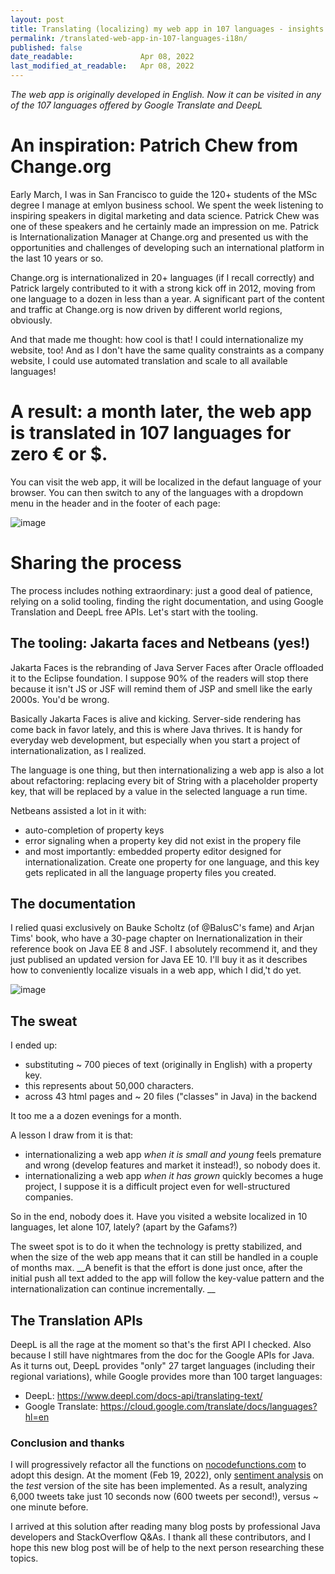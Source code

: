 ```yaml
---
layout: post
title: Translating (localizing) my web app in 107 languages - insights
permalink: /translated-web-app-in-107-languages-i18n/
published: false
date_readable:               Apr 08, 2022
last_modified_at_readable:   Apr 08, 2022
---
```


_The web app is originally developed in English. Now it can be visited in any of the 107 languages offered by Google Translate and DeepL_

# An inspiration: Patrich Chew from Change.org

Early March, I was in San Francisco to guide the 120+ students of the MSc degree I manage at emlyon business school.
We spent the week listening to inspiring speakers in digital marketing and data science.
Patrick Chew was one of these speakers and he certainly made an impression on me.
Patrick is Internationalization Manager at Change.org and presented us with the opportunities and challenges of developing such an international platform in the last 10 years or so.

Change.org is internationalized in 20+ languages (if I recall correctly) and Patrick largely contributed to it with a strong kick off in 2012, moving from one language to a dozen in less than a year.
A significant part of the content and traffic at Change.org is now driven by different world regions, obviously.

And that made me thought: how cool is that! I could internationalize my website, too!
And as I don't have the same quality constraints as a company website, I  could use automated translation and scale to all available languages!

# A result: a month later, the web app is translated in 107 languages for zero € or $.

You can visit the web app, it will be localized in the defaut language of your browser.
You can then switch to any of the languages with a dropdown menu in the header and in the footer of each page:

![image](https://user-images.githubusercontent.com/1244100/162452618-72b4a2aa-6523-4e48-bce2-33ac55a6fcdd.png)

# Sharing the process

The process includes nothing extraordinary: just a good deal of patience, relying on a solid tooling, finding the right documentation, and using Google Translation and DeepL free APIs.
Let's start with the tooling.

## The tooling: Jakarta faces and Netbeans (yes!)
Jakarta Faces is the rebranding of Java Server Faces after Oracle offloaded it to the Eclipse foundation.
I suppose 90% of the readers will stop there because it isn't JS or JSF will remind them of JSP and smell like the early 2000s. You'd be wrong.

Basically Jakarta Faces is alive and kicking. Server-side rendering has come back in favor lately, and this is where Java thrives.
It is handy for everyday web development, but especially when you start a project of internationalization, as I realized.

The language is one thing, but then internationalizing a web app is also a lot about refactoring: replacing every bit of String with a placeholder property key, that will be replaced by a value in the selected language a run time.

Netbeans assisted a lot in it with:

* auto-completion of property keys
* error signaling when a property key did not exist in the propery file
* and most importantly: embedded property editor designed for internationalization. Create one property for one language, and this key gets replicated in all the language property files you created.

## The documentation
I relied quasi exclusively on Bauke Scholtz (of @BalusC's fame) and Arjan Tims' book, who have a 30-page chapter on Inernationalization in their reference book on Java EE 8 and JSF.
I absolutely recommend it, and they just publised an updated version for Java EE 10.
I'll buy it as it describes how to conveniently localize visuals in a web app, which I did,'t do yet.

![image](https://user-images.githubusercontent.com/1244100/162455448-e3ab7e66-bc31-449e-95c7-1578c3e7f62e.png)

## The sweat
I ended up:

* substituting ~ 700 pieces of text (originally in English) with a property key.
* this represents about 50,000 characters.
* across 43 html pages and ~ 20 files ("classes" in Java) in the backend

It too me a a dozen evenings for a month.

A lesson I draw from it is that:

* internationalizing a web app _when it is small and young_ feels premature and wrong (develop features and market it instead!), so nobody does it.
* internationalizing a web app _when it has grown_ quickly becomes a huge project, I suppose it is a difficult project even for well-structured companies.

So in the end, nobody does it. Have you visited a website localized in 10 languages, let alone 107, lately? (apart by the Gafams?)

The sweet spot is to do it when the technology is pretty stabilized, and when the size of the web app means that it can still be handled in a couple of months max.
__A benefit is that the effort is done just once, after the initial push all text added to the app will follow the key-value pattern and the internationalization can continue incrementally. __

## The Translation APIs
DeepL is all the rage at the moment so that's the first API I checked. Also because I still have nightmares from the doc for the Google APIs for Java.
As it turns out, DeepL provides "only" 27 target languages (including their regional variations), while Google provides more than 100 target languages:

* DeepL: https://www.deepl.com/docs-api/translating-text/
* Google Translate: https://cloud.google.com/translate/docs/languages?hl=en

### Conclusion and thanks
I will progressively refactor all the functions on [nocodefunctions.com](https://nocodefunctions.com) to adopt this design. At the moment (Feb 19, 2022), only [sentiment analysis](https://test.nocodefunctions.com/umigon/sentiment_analysis_tool.html) on the _test_ version of the site has been implemented. As a result, analyzing 6,000 tweets take just 10 seconds now (600 tweets per second!), versus ~ one minute before.

I arrived at this solution after reading many blog posts by professional Java developers and StackOverflow Q&As. I thank all these contributors, and I hope this new blog post will be of help to the next person researching these topics.
